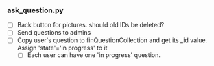 ### ask_question.py
- [ ] Back button for pictures. should old IDs be deleted?  
- [ ] Send questions to admins
- [ ] Copy user's question to finQuestionCollection and get its _id value. Assign 'state'='in progress' to it
  - [ ] Each user can have one 'in progress' question. 